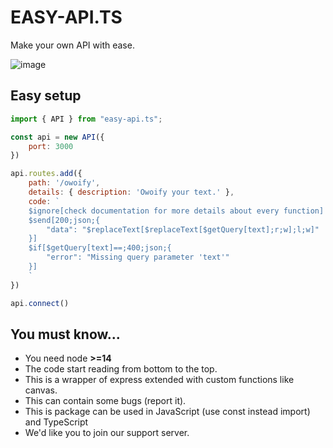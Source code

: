 # EASY-API.TS
Make your own API with ease.

![image](https://i.imgur.com/upR5GuS.png)

## Easy setup

```js
import { API } from "easy-api.ts";

const api = new API({
    port: 3000
})

api.routes.add({
    path: '/owoify',
    details: { description: 'Owoify your text.' },
    code: `
    $ignore[check documentation for more details about every function]
    $send[200;json;{
        "data": "$replaceText[$replaceText[$getQuery[text];r;w];l;w]"
    }]
    $if[$getQuery[text]==;400;json;{
        "error": "Missing query parameter 'text'"
    }]
    `
})

api.connect()
```

## You must know...
- You need node **>=14**
- The code start reading from bottom to the top.
- This is a wrapper of express extended with custom functions like canvas.
- This can contain some bugs (report it).
- This is package can be used in JavaScript (use const instead import) and TypeScript
- We'd like you to join our support server.

